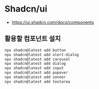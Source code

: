 # Shadcn/ui

- https://ui.shadcn.com/docs/components

## 활용할 컴포넌트 설치

```bash
npx shadcn@latest add button
npx shadcn@latest add alert-dialog
npx shadcn@latest add carousel
npx shadcn@latest add dialog
npx shadcn@latest add input
npx shadcn@latest add popover
npx shadcn@latest add sonner
npx shadcn@latest add textarea
```

